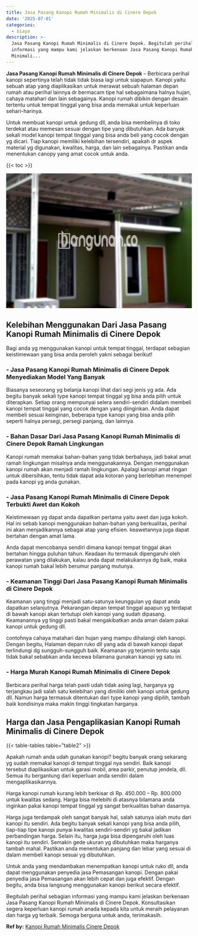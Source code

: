 ```yaml
---
title: Jasa Pasang Kanopi Rumah Minimalis di Cinere Depok
date: '2025-07-01'
categories:
  - biaya
description: >-
  Jasa Pasang Kanopi Rumah Minimalis di Cinere Depok. Begitulah perihal sebagian
  informasi yang mampu kami jelaskan berkenaan Jasa Pasang Kanopi Rumah
  Minimali...
---
```


**Jasa Pasang Kanopi Rumah Minimalis di Cinere Depok** – Berbicara perihal kanopi sepertinya telah tidak tidak biasa lagi untuk siapapun. Kanopi yaitu sebuah atap yang diaplikasikan untuk merawat sebuah halaman depan rumah atau perihal lainnya dr bermacam tipe hal sebagaimana halnya hujan, cahaya matahari dan lain sebagainya. Kanopi rumah dibikin dengan desain tertentu untuk tempat tinggal yang bisa anda memakai untuk keperluan sehari-harinya.

Untuk membuat kanopi untuk gedung dll, anda bisa membelinya di toko terdekat atau memesan sesuai dengan tipe yang dibutuhkan. Ada banyak sekali model kanopi tempat tinggal yang bisa anda beli yang cocok dengan yg dicari. Tiap kanopi memiliki kelebihan tersendiri, apakah dr aspek material yg digunakan, kwalitas, harga, dan lain sebagainya. Pastikan anda menentukan canopy yang amat cocok untuk anda.

{{< toc >}}

![Jasa Pasang Kanopi Rumah Minimalis di Cinere Depok](/images/harga-kanopi-minimalis-31.png)

## Kelebihan Menggunakan Dari Jasa Pasang Kanopi Rumah Minimalis di Cinere Depok

Bagi anda yg menggunakan kanopi untuk tempat tinggal, terdapat sebagian keistimewaan yang bisa anda peroleh yakni sebagai berikut!

### \- Jasa Pasang Kanopi Rumah Minimalis di Cinere Depok Menyediakan Model Yang Banyak

Biasanya seseorang yg belanja kanopi lihat dari segi jenis yg ada. Ada begitu banyak sekali type kanopi tempat tinggal yg bisa anda pilih untuk diterapkan. Setiap orang mempunyai selera sendiri-sendiri didalam membeli kanopi tempat tinggal yang cocok dengan yang diinginkan. Anda dapat membeli sesuai keinginan, beberapa type kanopi yang bisa anda pilih seperti halnya persegi, persegi panjang, dan lainnya.

### \- Bahan Dasar Dari Jasa Pasang Kanopi Rumah Minimalis di Cinere Depok Ramah Lingkungan

Kanopi rumah memakai bahan-bahan yang tidak berbahaya, jadi bakal amat ramah lingkungan misalnya anda menggunakannya. Dengan menggunakan kanopi rumah akan menjadi ramah lingkungan. Apalagi kanopi amat ringan untuk dibersihkan, tentu tidak dapat ada kotoran yang berlebihan menempel pada kanopi yg anda gunakan.

### \- Jasa Pasang Kanopi Rumah Minimalis di Cinere Depok Terbukti Awet dan Kokoh

Keistimewaan yg dapat anda dapatkan pertama yaitu awet dan juga kokoh. Hal ini sebab kanopi menggunakan bahan-bahan yang berkualitas, perihal ini akan menjadikannya sebagai atap yang efisien. keawetannya juga dapat bertahan dengan amat lama.

Anda dapat mencobanya sendiri dimana kanopi tempat tinggal akan bertahan hingga puluhan tahun. Keadaan itu termasuk dipengaruhi oleh perawatan yang dilakukan, kalau anda dapat melakukannya dg baik, maka kanopi rumah bakal lebih berumur panjang mutunya.

### \- Keamanan Tinggi Dari Jasa Pasang Kanopi Rumah Minimalis di Cinere Depok

Keamanan yang tinggi menjadi satu-satunya keunggulan yg dapat anda dapatkan selanjutnya. Pekarangan depan tempat tinggal apapun yg terdapat di bawah kanopi akan tertutupi oleh kanopi yang sudah dipasang. Keamanannya yg tinggi pasti bakal mengakibatkan anda aman dalam pakai kanopi untuk gedung dll.

contohnya cahaya matahari dan hujan yang mampu dihalangi oleh kanopi. Dengan begitu, Halaman depan ruko dll yang ada di bawah kanopi dapat terlindungi dg sungguh-sungguh baik. Keamanan yg terjamin tentu saja tidak bakal sebabkan anda kecewa bilamana gunakan kanopi yg satu ini.

### \- Harga Murah Kanopi Rumah Minimalis di Cinere Depok

Berbicara perihal harga telah pasti udah tidak asing lagi, harganya yg terjangkau jadi salah satu kelebihan yang dimiliki oleh kanopi untuk gedung dll. Namun harga termasuk ditentukan dari type kanopi yang dipilih, tambah baik kondisinya maka makin tinggi tingkatan harganya.

## Harga dan Jasa Pengaplikasian Kanopi Rumah Minimalis di Cinere Depok

{{< table-tables table="table2" >}}

Apakah rumah anda udah gunakan kanopi? begitu banyak orang sekarang yg sudah memakai kanopi di tempat tinggal nya sendiri. Baik kanopi tersebut diaplikasikan untuk garasi mobil, area parkir, penutup jendela, dll. Semua itu bergantung dari keperluan anda sendiri dalam mengaplikasikannya.

Harga kanopi rumah kurang lebih berkisar di Rp. 450.000 – Rp. 800.000 untuk kwalitas sedang. Harga bisa melebihi di atasnya bilamana anda inginkan pakai kanopi tempat tinggal yg sangat berkualitas bahan dasarnya.

Harga juga terdampak oleh sangat banyak hal, salah satunya ialah mutu dari kanopi itu sendiri. Ada begitu banyak sekali kanopi yang bisa anda pilih, tiap-tiap tipe kanopi punyai kwalitas sendiri-sendiri yg bakal jadikan perbandingan harga. Selain itu, harga juga bisa dipengaruhi oleh luas kanopi itu sendiri. Semakin gede ukuran yg dibutuhkan maka harganya tambah mahal. Pastikan anda menentukan panjang dan lebar yang sesuai di dalam membeli kanopi sesuai yg dibutuhkan.

Untuk anda yang mendambakan menempatkan kanopi untuk ruko dll, anda dapat menggunakan penyedia jasa Pemasangan kanopi. Dengan pakai penyedia jasa Pemasangan akan lebih cepat dan juga efektif. Dengan begitu, anda bisa langsung menggunakan kanopi berikut secara efektif.

Begitulah perihal sebagian informasi yang mampu kami jelaskan berkenaan Jasa Pasang Kanopi Rumah Minimalis di Cinere Depok. Konsultasikan segera keperluan kanopi rumah anada kepada kita untuk meraih pelayanan dan harga yg terbaik. Semoga berguna untuk anda, terimakasih.

**Ref by:**  [Kanopi Rumah Minimalis Cinere Depok](https://id.wikipedia.org/wiki/Kanopi)
